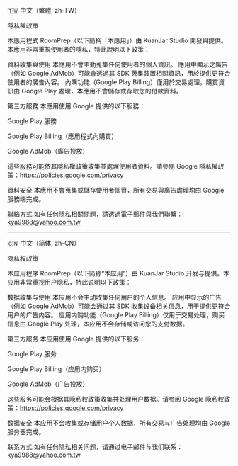 🇹🇼 中文（繁體, zh-TW）

隱私權政策

本應用程式 RoomPrep（以下簡稱「本應用」）由 KuanJar Studio 開發與提供。本應用非常重視使用者的隱私，特此說明以下政策：

資料收集與使用 本應用不會主動蒐集任何使用者的個人資訊。
應用中顯示之廣告（例如 Google AdMob）可能會透過其 SDK 蒐集裝置相關資訊，用於提供更符合使用者的廣告內容。
內購功能（Google Play Billing）僅用於交易處理，購買資訊由 Google Play 處理，本應用不會儲存或存取您的付款資料。

第三方服務 本應用使用 Google 提供的以下服務：

Google Play 服務

Google Play Billing（應用程式內購買）

Google AdMob（廣告投放）

這些服務可能依其隱私權政策收集並處理使用者資料。請參閱 Google 隱私權政策：https://policies.google.com/privacy

資料安全
本應用不會蒐集或儲存使用者個資，所有交易與廣告處理均由 Google 服務端完成。

聯絡方式
如有任何隱私相關問題，請透過電子郵件與我們聯繫：kya9988@yahoo.com.tw

---

🇨🇳 中文（简体, zh-CN）

隐私权政策

本应用程序 RoomPrep（以下简称“本应用”）由 KuanJar Studio 开发与提供。本应用非常重视用户隐私，特此说明以下政策：

数据收集与使用
本应用不会主动收集任何用户的个人信息。
应用中显示的广告（例如 Google AdMob）可能会通过其 SDK 收集设备相关信息，用于提供更符合用户的广告内容。
应用内购功能（Google Play Billing）仅用于交易处理，购买信息由 Google Play 处理，本应用不会存储或访问您的支付数据。

第三方服务
本应用使用 Google 提供的以下服务：

Google Play 服务

Google Play Billing（应用内购买）

Google AdMob（广告投放）

这些服务可能会根据其隐私权政策收集并处理用户数据。请参阅 Google 隐私权政策：https://policies.google.com/privacy

数据安全
本应用不会收集或存储用户个人数据，所有交易与广告处理均由 Google 服务器完成。

联系方式
如有任何隐私相关问题，请通过电子邮件与我们联系：kya9988@yahoo.com.tw
